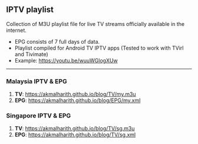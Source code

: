 ## IPTV playlist
Collection of M3U playlist file for live TV streams officially available in the internet.
- EPG consists of 7 full days of data.
- Playlist compiled for Android TV IPTV apps (Tested to work with TVirl and Tivimate)
- Example: https://youtu.be/wuuWGlogXUw
___
### Malaysia IPTV & EPG 

1. **TV**: https://akmalharith.github.io/blog/TV/my.m3u
1. **EPG**: https://akmalharith.github.io/blog/EPG/my.xml

### Singapore IPTV & EPG

1. **TV**: https://akmalharith.github.io/blog/TV/sg.m3u
1. **EPG**: https://akmalharith.github.io/blog/TV/sg.xml
